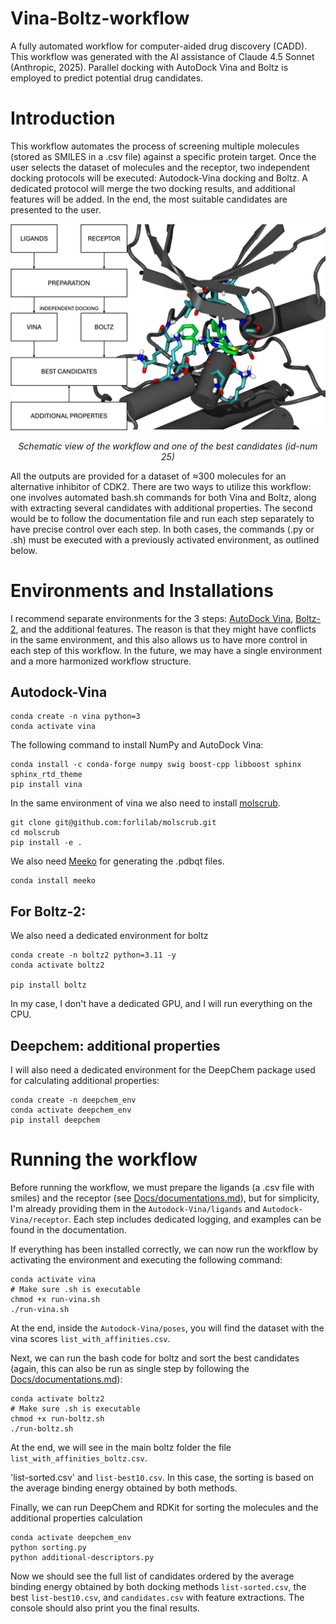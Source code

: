 # Vina-Boltz-workflow
A fully automated workflow for computer-aided drug discovery (CADD). This workflow was generated with the AI assistance of Claude 4.5 Sonnet (Anthropic, 2025). Parallel docking with AutoDock Vina and Boltz is employed to predict potential drug candidates.

# Introduction
This workflow automates the process of screening multiple molecules (stored as SMILES in a .csv file) against a specific protein target. Once the user selects the dataset of molecules and the receptor, two independent docking protocols will be executed: Autodock-Vina docking and Boltz. A dedicated protocol will merge the two docking results, and additional features will be added. In the end, the most suitable candidates are presented to the user. 

<p align="center">
<img src="Docs/summary.png" width="600" />
</p>
<p align="center">
<em>Schematic view of the workflow and one of the best candidates (id-num 25)</em>
</p>
All the outputs are provided for a dataset of ≈300 molecules for an alternative inhibitor of CDK2. There are two ways to utilize this workflow: one involves automated bash.sh commands for both Vina and Boltz, along with extracting several candidates with additional properties. The second would be to follow the documentation file and run each step separately to have precise control over each step. In both cases, the commands (.py or .sh) must be executed with a previously activated environment, as outlined below.  

# Environments and Installations

I recommend separate environments for the 3 steps: [AutoDock Vina](https://autodock-vina.readthedocs.io/en/latest/installation.html#python-bindings-linux-and-mac-only), [Boltz-2](https://github.com/forlilab/molscrub), and the additional features. The reason is that they might have conflicts in the same environment, and this also allows us to have more control in each step of this workflow. In the future, we may have a single environment and a more harmonized workflow structure. 

## Autodock-Vina

```
conda create -n vina python=3
conda activate vina
```

The following command to install NumPy and AutoDock Vina:

```
conda install -c conda-forge numpy swig boost-cpp libboost sphinx sphinx_rtd_theme
pip install vina
```

In the same environment of vina we also need to install [molscrub](https://github.com/forlilab/molscrub).

```
git clone git@github.com:forlilab/molscrub.git
cd molscrub
pip install -e .
```

We also need [Meeko](https://meeko.readthedocs.io/en/release-doc/) for generating the .pdbqt files.

```
conda install meeko
```

## For Boltz-2: 

We also need a dedicated environment for boltz 

```
conda create -n boltz2 python=3.11 -y
conda activate boltz2

pip install boltz
```

In my case, I don't have a dedicated GPU, and I will run everything on the CPU.

## Deepchem: additional properties

I will also need a dedicated environment for the DeepChem package used for calculating additional properties:

```
conda create -n deepchem_env
conda activate deepchem_env
pip install deepchem
```

# Running the workflow

Before running the workflow, we must prepare the ligands (a .csv file with smiles) and the receptor (see [Docs/documentations.md](Docs/documentations.md)), but for simplicity, I'm already providing them in the `Autodock-Vina/ligands` and `Autodock-Vina/receptor`. Each step includes dedicated logging, and examples can be found in the documentation.

If everything has been installed correctly, we can now run the workflow by activating the environment and executing the following command:

```
conda activate vina
# Make sure .sh is executable
chmod +x run-vina.sh
./run-vina.sh
```

At the end, inside the `Autodock-Vina/poses`, you will find the dataset with the vina scores `list_with_affinities.csv`. 

Next, we can run the bash code for boltz and sort the best candidates (again, this can also be run as single step by following the [Docs/documentations.md](Docs/documentations.md)):

```
conda activate boltz2
# Make sure .sh is executable
chmod +x run-boltz.sh
./run-boltz.sh
```

At the end, we will see in the main boltz folder the file `list_with_affinities_boltz.csv`.

'list-sorted.csv' and `list-best10.csv`. In this case, the sorting is based on the average binding energy obtained by both methods. 

Finally, we can run DeepChem and RDKit for sorting the molecules and the additional properties calculation

```
conda activate deepchem_env
python sorting.py
python additional-descriptors.py
```

Now we should see the full list of candidates ordered by the average binding energy obtained by both docking methods `list-sorted.csv`, the best `list-best10.csv`, and `candidates.csv` with feature extractions. The console should also print you the final results.

